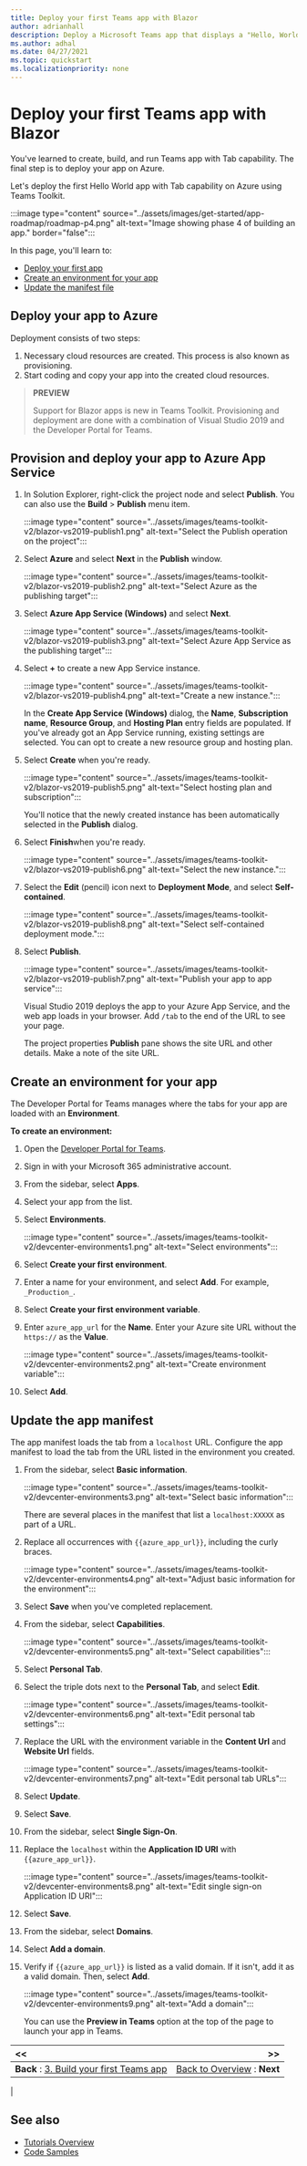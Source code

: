 ```yaml
---
title: Deploy your first Teams app with Blazor
author: adrianhall
description: Deploy a Microsoft Teams app that displays a "Hello, World!" message using the Microsoft Teams Toolkit and .NET Blazor.
ms.author: adhal
ms.date: 04/27/2021
ms.topic: quickstart
ms.localizationpriority: none
---
```


# Deploy your first Teams app with Blazor

You've learned to create, build, and run Teams app with Tab capability. The final step is to deploy your app on Azure.

Let's deploy the first Hello World app with Tab capability on Azure using Teams Toolkit.

:::image type="content" source="../assets/images/get-started/app-roadmap/roadmap-p4.png" alt-text="Image showing phase 4 of building an app." border="false":::

In this page, you'll learn to:
- [Deploy your first app](#deploy-your-app-to-azure)
- [Create an environment for your app](#create-an-environment-for-your-app)
- [Update the manifest file](#update-the-app-manifest)

## Deploy your app to Azure

Deployment consists of two steps:

1. Necessary cloud resources are created. This process is also known as provisioning.
1. Start coding and copy your app into the created cloud resources.

> **PREVIEW**
>
> Support for Blazor apps is new in Teams Toolkit. Provisioning and deployment are done with a combination of Visual Studio 2019 and the Developer Portal for Teams.

## Provision and deploy your app to Azure App Service

1. In Solution Explorer, right-click the project node and select **Publish**. You can also use the **Build** > **Publish** menu item.

   :::image type="content" source="../assets/images/teams-toolkit-v2/blazor-vs2019-publish1.png" alt-text="Select the Publish operation on the project":::

1. Select **Azure** and select **Next** in the **Publish** window.

   :::image type="content" source="../assets/images/teams-toolkit-v2/blazor-vs2019-publish2.png" alt-text="Select Azure as the publishing target":::

1. Select **Azure App Service (Windows)** and select **Next**.

   :::image type="content" source="../assets/images/teams-toolkit-v2/blazor-vs2019-publish3.png" alt-text="Select Azure App Service as the publishing target":::

1. Select **+** to create a new App Service instance.

   :::image type="content" source="../assets/images/teams-toolkit-v2/blazor-vs2019-publish4.png" alt-text="Create a new instance.":::

    In the **Create App Service (Windows)** dialog, the **Name**, **Subscription name**, **Resource Group**, and **Hosting Plan** entry fields are populated. If you've already got an App Service running, existing settings are selected. You can opt to create a new resource group and hosting plan.

1. Select **Create** when you're ready.

   :::image type="content" source="../assets/images/teams-toolkit-v2/blazor-vs2019-publish5.png" alt-text="Select hosting plan and subscription":::

    You'll notice that the newly created instance has been automatically selected in the **Publish** dialog.

1. Select **Finish**when you're ready.

   :::image type="content" source="../assets/images/teams-toolkit-v2/blazor-vs2019-publish6.png" alt-text="Select the new instance.":::

1. Select the **Edit** (pencil) icon next to **Deployment Mode**, and select **Self-contained**.

   :::image type="content" source="../assets/images/teams-toolkit-v2/blazor-vs2019-publish8.png" alt-text="Select self-contained deployment mode.":::

1. Select **Publish**.

   :::image type="content" source="../assets/images/teams-toolkit-v2/blazor-vs2019-publish7.png" alt-text="Publish your app to app service":::

   Visual Studio 2019 deploys the app to your Azure App Service, and the web app loads in your browser.  Add `/tab` to the end of the URL to see your page.

   The project properties **Publish** pane shows the site URL and other details. Make a note of the site URL.

## Create an environment for your app

The Developer Portal for Teams manages where the tabs for your app are loaded with an **Environment**.  

**To create an environment:**

1. Open the [Developer Portal for Teams](https://dev.teams.microsoft.com). 
1. Sign in with your Microsoft 365 administrative account.

1. From the sidebar, select **Apps**.

1. Select your app from the list.

1. Select **Environments**.

   :::image type="content" source="../assets/images/teams-toolkit-v2/devcenter-environments1.png" alt-text="Select environments":::

1. Select **Create your first environment**.

1. Enter a name for your environment, and select **Add**. For example, `_Production_`.

1. Select **Create your first environment variable**.

1. Enter `azure_app_url` for the **Name**.  Enter your Azure site URL without the `https://` as the **Value**.

    :::image type="content" source="../assets/images/teams-toolkit-v2/devcenter-environments2.png" alt-text="Create environment variable":::

   
1. Select **Add**.

## Update the app manifest

The app manifest loads the tab from a `localhost` URL. Configure the app manifest to load the tab from the URL listed in the environment you created.

1. From the sidebar, select **Basic information**.

   :::image type="content" source="../assets/images/teams-toolkit-v2/devcenter-environments3.png" alt-text="Select basic information":::

    There are several places in the manifest that list a `localhost:XXXXX` as part of a URL.
 
1. Replace all occurrences with `{{azure_app_url}}`, including the curly braces.

   :::image type="content" source="../assets/images/teams-toolkit-v2/devcenter-environments4.png" alt-text="Adjust basic information for the environment":::

1. Select **Save** when you've completed replacement.

1. From the sidebar, select **Capabilities**.

   :::image type="content" source="../assets/images/teams-toolkit-v2/devcenter-environments5.png" alt-text="Select capabilities":::

1. Select **Personal Tab**.
1. Select the triple dots next to the **Personal Tab**, and select **Edit**.

   :::image type="content" source="../assets/images/teams-toolkit-v2/devcenter-environments6.png" alt-text="Edit personal tab settings":::

1. Replace the URL with the environment variable in the **Content Url** and **Website Url** fields.

   :::image type="content" source="../assets/images/teams-toolkit-v2/devcenter-environments7.png" alt-text="Edit personal tab URLs":::

1. Select **Update**.

1. Select **Save**.

1. From the sidebar, select **Single Sign-On**.

1. Replace the `localhost` within the **Application ID URI** with `{{azure_app_url}}`.

   :::image type="content" source="../assets/images/teams-toolkit-v2/devcenter-environments8.png" alt-text="Edit single sign-on Application ID URI":::

1. Select **Save**.

1. From the sidebar, select **Domains**.

1. Select **Add a domain**.

1. Verify if `{{azure_app_url}}` is listed as a valid domain. If it isn't, add it as a valid domain. Then, select **Add**.

   :::image type="content" source="../assets/images/teams-toolkit-v2/devcenter-environments9.png" alt-text="Add a domain":::

   You can use the **Preview in Teams** option at the top of the page to launch your app in Teams.

| **<<** | **>>** |
|:--- | ---:|
| **Back** : [3. Build your first Teams app](build-blazor-teams-app.md) | [Back to Overview](code-samples.md) : **Next**|
|

## See also

* [Tutorials Overview](code-samples.md)
* [Code Samples](https://github.com/OfficeDev/Microsoft-Teams-Samples)